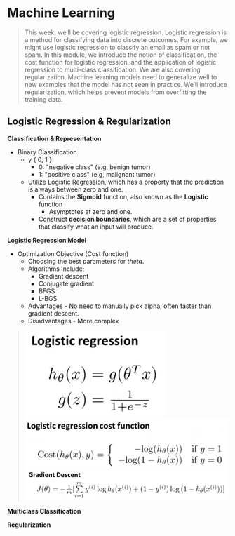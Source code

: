 # Machine Learning #

> This week, we’ll be covering logistic regression. Logistic regression is a method for classifying data into discrete outcomes. For example, we might use logistic regression to classify an email as spam or not spam. In this module, we introduce the notion of classification, the cost function for logistic regression, and the application of logistic regression to multi-class classification.
   We are also covering regularization. Machine learning models need to generalize well to new examples that the model has not seen in practice. We’ll introduce regularization, which helps prevent models from overfitting the training data.

Logistic  Regression & Regularization
---


**Classification & Representation**  
- Binary Classification
  - y { 0, 1 }
    - 0: "negative class" (e.g, benign tumor)
    - 1: "positive class" (e.g, malignant tumor)
  - Utilize Logistic Regression, which has a property that the prediction is always between zero and one.
    - Contains the **Sigmoid** function, also known as the **Logistic** function
        - Asymptotes at zero and one.  
    - Construct **decision boundaries**, which are a set of properties that classify what an input will produce.  

**Logistic Regression Model**

- Optimization Objective (Cost function)
  - Choosing the best parameters for _theta_.
  - Algorithms Include;
    - Gradient descent
    - Conjugate gradient
    - BFGS
    - L-BGS
  - Advantages - No need to manually pick alpha, often faster than gradient descent.
  - Disadvantages - More complex
  
> ![logistic](img/week3-logistic.png)  
> ![cost](img/week3-cost.png)  
> ![gradient](img/week3-gradientalgo.png)  
  

**Multiclass Classification**

**Regularization**


